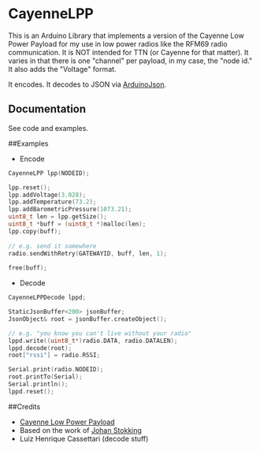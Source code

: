 # CayenneLPP

This is an Arduino Library that implements a version of the Cayenne Low Power Payload for my use in low power radios like the RFM69 radio communication.  It is NOT intended for TTN (or Cayenne for that matter).  It varies in that there is one "channel" per payload, in my case, the "node id."  It also adds the "Voltage" format.

It encodes.  It decodes to JSON via [ArduinoJson](https://arduinojson.org/).

## Documentation
See code and examples.

##Examples

* Encode
```c
CayenneLPP lpp(NODEID);

lpp.reset();
lpp.addVoltage(3.028);
lpp.addTemperature(73.2);
lpp.addBarometricPressure(1073.21);
uint8_t len = lpp.getSize();
uint8_t *buff = (uint8_t *)malloc(len);
lpp.copy(buff);
  
// e.g. send it somewhere
radio.sendWithRetry(GATEWAYID, buff, len, 1);
  
free(buff);
```

* Decode
```c
CayenneLPPDecode lppd;

StaticJsonBuffer<200> jsonBuffer;
JsonObject& root = jsonBuffer.createObject();

// e.g. "you know you can't live without your radio"
lppd.write((uint8_t*)radio.DATA, radio.DATALEN);
lppd.decode(root);
root["rssi"] = radio.RSSI;

Serial.print(radio.NODEID);
root.printTo(Serial);
Serial.println();
lppd.reset();
```

##Credits
* [Cayenne Low Power Payload](https://mydevices.com/cayenne/docs/#lora-cayenne-low-power-payload)
* Based on the work of [Johan Stokking](https://github.com/TheThingsNetwork/arduino-device-lib)
* Luiz Henrique Cassettari (decode stuff)
